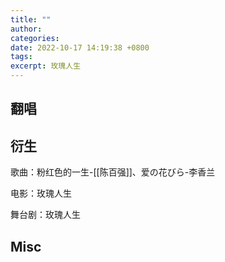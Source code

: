 ```yaml
---
title: ""
author: 
categories: 
date: 2022-10-17 14:19:38 +0800
tags: 
excerpt: 玫瑰人生
---
```





## 翻唱




## 衍生


歌曲：粉红色的一生-[[陈百强]]、爱の花びら-李香兰

电影：玫瑰人生

舞台剧：玫瑰人生


## Misc




